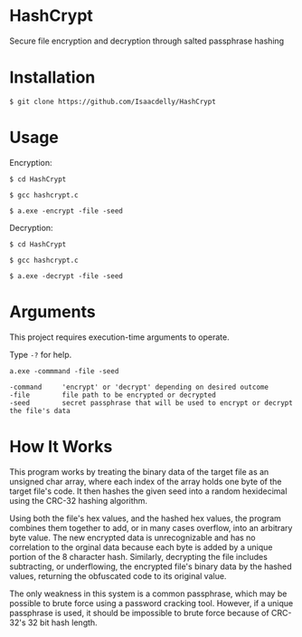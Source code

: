 # HashCrypt

Secure file encryption and decryption through salted passphrase hashing

#

# Installation

```
$ git clone https://github.com/Isaacdelly/HashCrypt
```

#

# Usage

Encryption: 

```
$ cd HashCrypt

$ gcc hashcrypt.c

$ a.exe -encrypt -file -seed
```

Decryption: 

```
$ cd HashCrypt

$ gcc hashcrypt.c

$ a.exe -decrypt -file -seed
```

#

# Arguments

This project requires execution-time arguments to operate.

Type `-?` for help.

```
a.exe -commmand -file -seed

-command     'encrypt' or 'decrypt' depending on desired outcome
-file        file path to be encrypted or decrypted
-seed        secret passphrase that will be used to encrypt or decrypt the file's data
```

#

# How It Works

This program works by treating the binary data of the target file as an unsigned char array, where each index of the array holds one byte of the target file's code. It then hashes the given seed into a random hexidecimal using the CRC-32 hashing algorithm.

Using both the file's hex values, and the hashed hex values, the program combines them together to add, or in many cases overflow, into an arbitrary byte value. The new encrypted data is unrecognizable and has no correlation to the orginal data because each byte is added by a unique portion of the 8 character hash. Similarly, decrypting the file includes subtracting, or underflowing, the encrypted file's binary data by the hashed values, returning the obfuscated code to its original value.

The only weakness in this system is a common passphrase, which may be possible to brute force using a password cracking tool. However, if a unique passphrase is used, it should be impossible to brute force because of CRC-32's 32 bit hash length.

#
